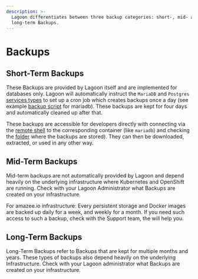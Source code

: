```yaml
---
description: >-
  Lagoon differentiates between three backup categories: short-, mid- and
  long-term Backups.
---
```


# Backups

## Short-Term Backups

These Backups are provided by Lagoon itself and are implemented for databases only. Lagoon will automatically instruct the `MariaDB` and `Postgres` [services types](service_types.md) to set up a cron job which creates backups once a day \(see example [backup script](https://github.com/amazeeio/lagoon/blob/docs/images/mariadb/mysql-backup.sh) for mariadb\). These backups are kept for four days and automatically cleaned up after that.

These backups are accessible for developers directly with connecting via the [remote shell](remote_shell.md) to the corresponding container \(like `mariadb`\) and checking the [folder](https://github.com/amazeeio/lagoon/blob/docs/images/mariadb/mysql-backup.sh#L24) where the backups are stored\). They can then be downloaded, extracted, or used in any other way.

## Mid-Term Backups

Mid-term backups are not automatically provided by Lagoon and depend heavily on the underlying infrastructure where Kubernetes and OpenShift are running. Check with your Lagoon Administrator what Backups are created on your infrastructure.

For amazee.io infrastructure: Every persistent storage and Docker images are backed up daily for a week, and weekly for a month. If you need such access to such a backup, check with the Support team, the will help you.

## Long-Term Backups

Long-Term Backups refer to Backups that are kept for multiple months and years. These types of backups also depend heavily on the underlying Infrastructure. Check with your Lagoon administrator what Backups are created on your infrastructure.

